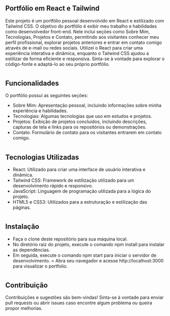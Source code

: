 ## Portfólio em React e Tailwind
Este projeto é um portfólio pessoal desenvolvido em React e estilizado com Tailwind CSS. O objetivo do portfólio é exibir meu trabalho e habilidades como desenvolvedor front-end. Nele inclui seções como Sobre Mim, Tecnologias, Projetos e Contato, permitindo aos visitantes conhecer meu perfil profissional, explorar projetos anteriores e entrar em contato comigo através de e-mail ou redes sociais. Utilizei o React para criar uma experiência interativa e dinâmica, enquanto o Tailwind CSS ajudou a estilizar de forma eficiente e responsiva. Sinta-se à vontade para explorar o código-fonte e adaptá-lo ao seu próprio portfólio.
#
## Funcionalidades
O portfólio possui as seguintes seções:

- Sobre Mim: Apresentação pessoal, incluindo informações sobre minha experiência e habilidades.
- Tecnologias: Algumas tecnologias que uso em estudos e projetos.
- Projetos: Exibição de projetos concluídos, incluindo descrições, capturas de tela e links para os repositórios ou demonstrações.
- Contato: Formulário de contato para os visitantes entrarem em contato comigo.
#
## Tecnologias Utilizadas
- React: Utilizado para criar uma interface de usuário interativa e dinâmica.
- Tailwind CSS: Framework de estilização utilizado para um desenvolvimento rápido e responsivo.
- JavaScript: Linguagem de programação utilizada para a lógica do projeto.
- HTML5 e CSS3: Utilizados para a estruturação e estilização das páginas.
#
## Instalação
- Faça o clone deste repositório para sua máquina local.
- No diretório raiz do projeto, execute o comando npm install para instalar as dependências.
- Em seguida, execute o comando npm start para iniciar o servidor de desenvolvimento.
= Abra seu navegador e acesse http://localhost:3000 para visualizar o portfolio.
#
## Contribuição
Contribuições e sugestões são bem-vindas! Sinta-se à vontade para enviar pull requests ou abrir issues caso encontre algum problema ou queira propor melhorias.
#
